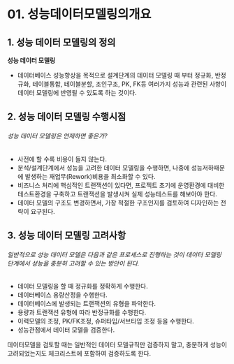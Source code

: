 # 01. 성능데이터모델링의개요



## 1. 성능 데이터 모델링의 정의

**성능 데이터 모델링**

- 데이터베이스 성능향상을 목적으로 설계단계의 데이터 모델링 때 부터 정규화, 반정규화, 테이블통합, 테이블분할, 조인구조, PK, FK등 여러가지 성능과 관련된 사항이 데이터 모델링에 반영될 수 있도록 하는 것이다.



## 2. 성능 데이터 모델링 수행시점

###### 성능 데이터 모델링은 언제하면 좋은가?

- 사전에 할 수록 비용이 들지 않는다.
- 분석/설계단계에서 성능을 고려한 데이터 모델링을 수행하면, 나중에 성능저하때문에 발생하는 재업무(Rework)비용을 최소화할 수 있다.
- 비즈니스 처리에 핵심적인 트랜잭션이 있다면, 프로젝트 초기에 운영환경에 대비한 테스트환경을 구축하고 트랜잭션을 발생시켜 실제 성능테스트를 해보아야 한다.
- 데이터 모델의 구조도 변경하면서, 가장 적절한 구조인지를 검토하여 디자인하는 전략이 요구된다.



## 3. 성능 데이터 모델링 고려사항

###### 일반적으로 성능 데이터 모델은 다음과 같은 프로세스로 진행하는 것이 데이터 모델링 단계에서 성능을 충분히 고려할 수 있는 방안이 된다.

- 데이터 모델링을 할 때 정규화를 정확하게 수행한다.
- 데이터베이스 용량산정을 수행한다.
- 데이터베이스에 발생되는 트랜잭션의 유형을 파악한다.
- 용량과 트랜잭션 유형에 따라 반정규화를 수행한다.
- 이력모델의 조정, PK/FK조정, 슈퍼타입/서브타입 조정 등을 수행한다.
- 성능관점에서 데이터 모델을 검증한다.



데이터모델을 검토할 때는 일반적인 데이터 모델규칙만 검증하지 말고, 충분하게 성능이 고려되었는지도 체크리스트에 포함하여 검증하도록 한다.
